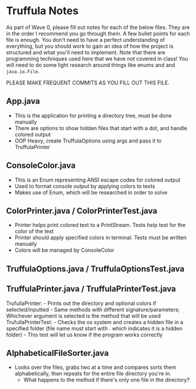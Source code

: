 # Truffula Notes
As part of Wave 0, please fill out notes for each of the below files. They are in the order I recommend you go through them. A few bullet points for each file is enough. You don't need to have a perfect understanding of everything, but you should work to gain an idea of how the project is structured and what you'll need to implement. Note that there are programming techniques used here that we have not covered in class! You will need to do some light research around things like enums and and `java.io.File`.

PLEASE MAKE FREQUENT COMMITS AS YOU FILL OUT THIS FILE.

## App.java
- This is the application for printing a directory tree, must be done manually
- There are options to show hidden files that start with a dot, and handle colored output
- OOP Heavy, create TruffulaOptions using args and pass it to TruffulaPrinter

## ConsoleColor.java
- This is an Enum representing ANSI escape codes for colored output
- Used to format console output by applying colors to texts
- Makes use of Enum, which will be researched in order to solve

## ColorPrinter.java / ColorPrinterTest.java
- Printer helps print colored text to a PrintStream. Tests help test for the color of the text
- Printer should apply specified colors in terminal. Tests must be written manually
- Colors will be managed by ConsoleColor

## TruffulaOptions.java / TruffulaOptionsTest.java


## TruffulaPrinter.java / TruffulaPrinterTest.java
TrufullaPrinter:
    - Prints out the directory and optional colors if selected/inputted
    - Same methods with different signature/parameters; Whichever argument is selected is the method that will be used
TrufullaPrinterTest:
    - Checks the os system and creates a hidden file in a specified folder (file name must start with . which indicates it is a hidden folder)
    - This test will let us know if the program works correctly

## AlphabeticalFileSorter.java
- Looks over the files, grabs two at a time and compares sorts them alphabetically, then repeats for the entire file directory you're in. 
    - What happens to the method if there's only one file in the directory?
